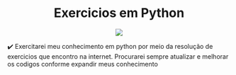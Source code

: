<h1 align="center"> Exercicios em Python </h1>
<p align="center">
  <img src="https://user-images.githubusercontent.com/51383035/91668310-3f13eb80-eae2-11ea-9aa8-3a1d444d3108.png">
</p>

:heavy_check_mark: Exercitarei meu conhecimento em python por meio da resolução de exercicios que encontro na internet. Procurarei sempre atualizar e melhorar os codigos conforme expandir meus conhecimento


